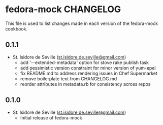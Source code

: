fedora-mock CHANGELOG
=====================

This file is used to list changes made in each version of the fedora-mock
cookbook.

0.1.1
-----
- St. Isidore de Seville (st.isidore.de.seville@gmail.com)
  - add '--extended-metadata' option for stove rake publish task
  - add pessimistic version constraint for minor version of yum-epel
  - fix README.md to address rendering issues in Chef Supermarket
  - remove boilerplate text from CHANGELOG.md
  - reorder attributes in metadata.rb for consistency across repos

0.1.0
-----
- St. Isidore de Seville (st.isidore.de.seville@gmail.com)
  - Initial release of fedora-mock
